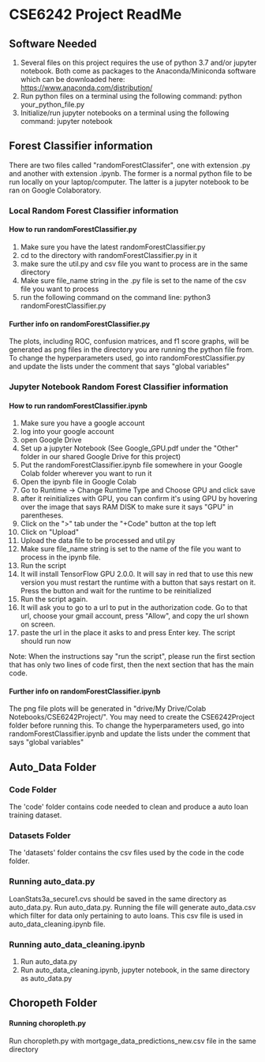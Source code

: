 # CSE6242 Project ReadMe

## Software Needed 
1. Several files on this project requires the use of python 3.7 and/or jupyter notebook. Both come as packages to the Anaconda/Miniconda software which can be downloaded here: https://www.anaconda.com/distribution/ 
2. Run python files on a terminal using the following command: python your_python_file.py
3. Initialize/run jupyter notebooks on a terminal using the following command: jupyter notebook

## Forest Classifier information
There are two files called "randomForestClassifer", one with extension .py and another with extension .ipynb. The former is a normal python file to be run locally on your laptop/computer. The latter is a jupyter notebook to be ran on Google Colaboratory.

### Local Random Forest Classifier information

#### How to run randomForestClassifier.py
1. Make sure you have the latest randomForestClassifier.py
2. cd to the directory with randomForestClassifier.py in it
3. make sure the util.py and csv file you want to process are in the same directory
4. Make sure file_name string in the .py file is set to the name of the csv file you want to process
5. run the following command on the command line: python3 randomForestClassifier.py

#### Further info on randomForestClassifier.py
The plots, including ROC, confusion matrices, and f1 score graphs, will be generated as png files in the directory you are running the python file from.
To change the hyperparameters used, go into randomForestClassifier.py and update the lists under the comment that says "global variables"

### Jupyter Notebook Random Forest Classifier information

#### How to run randomForestClassifier.ipynb
1. Make sure you have a google account
2. log into your google account
3. open Google Drive
4. Set up a jupyter Notebook (See Google_GPU.pdf under the "Other" folder in our shared Google Drive for this project)
5. Put the randomForestClassifier.ipynb file somewhere in your Google Colab folder wherever you want to run it
6. Open the ipynb file in Google Colab
7. Go to Runtime -> Change Runtime Type and Choose GPU and click save
8. after it reinitializes with GPU, you can confirm it's using GPU by hovering over the image that says RAM DISK to make sure it says "GPU" in parentheses.
9. Click on the ">" tab under the "+Code" button at the top left
10. Click on "Upload"
11. Upload the data file to be processed and util.py
12. Make sure file_name string is set to the name of the file you want to process in the ipynb file.
13. Run the script
14. It will install TensorFlow GPU 2.0.0. It will say in red that to use this new version you must restart the runtime with a button that says restart on it. Press the button and wait for the runtime to be reinitialized
15. Run the script again.
16. It will ask you to go to a url to put in the authorization code. Go to that url, choose your gmail account, press "Allow", and copy the url shown on screen.
17. paste the url in the place it asks to and press Enter key. The script should run now

Note: When the instructions say "run the script", please run the first section that has only two lines of code first, then the next section that has the main code.

#### Further info on randomForestClassifier.ipynb
The png file plots will be generated in "drive/My Drive/Colab Notebooks/CSE6242Project/". You may need to create the CSE6242Project folder before running this.
To change the hyperparameters used, go into randomForestClassifier.ipynb and update the lists under the comment that says "global variables"

## Auto_Data Folder

### Code Folder
The 'code' folder contains code needed to clean and produce a auto loan training dataset. 

### Datasets Folder
The 'datasets' folder contains the csv files  used by the code in the code folder.  

### Running auto_data.py 
LoanStats3a_secure1.cvs should be saved in the same directory as auto_data.py. 
Run auto_data.py. Running the file will generate auto_data.csv which filter for data only pertaining to auto loans. This csv file is used in auto_data_cleaning.ipynb file. 

### Running auto_data_cleaning.ipynb
1. Run auto_data.py
2. Run auto_data_cleaning.ipynb, jupyter notebook, in the same directory as auto_data.py

## Choropeth Folder

#### Running choropleth.py
Run choropleth.py with mortgage_data_predictions_new.csv file in the same directory
